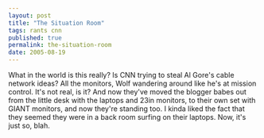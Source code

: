 ```yaml
---
layout: post
title: "The Situation Room"
tags: rants cnn
published: true
permalink: the-situation-room
date: 2005-08-19
---
```


What in the world is this really?  Is CNN trying to steal Al Gore's cable network ideas?  All the monitors, Wolf wandering around like he's at mission control.  It's not real, is it?  And now they've moved the blogger babes out from the little desk with the laptops and 23in monitors, to their own set with GIANT monitors, and now they're standing too.  I kinda liked the fact that they seemed they were in a back room surfing on their laptops.  Now, it's just so, blah.
